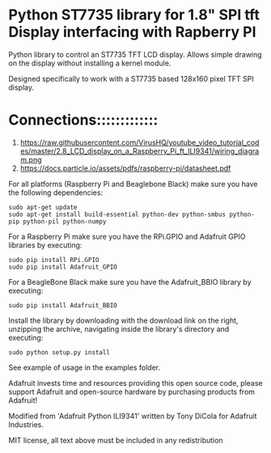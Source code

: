 Python ST7735 library for 1.8" SPI tft Display interfacing with Rapberry PI
=======================

Python library to control an ST7735 TFT LCD display.  Allows simple drawing on the display without installing a kernel module.

Designed specifically to work with a ST7735 based 128x160 pixel TFT SPI display.

Connections:::::::::::::
=========================
1.  https://raw.githubusercontent.com/VirusHQ/youtube_video_tutorial_codes/master/2.8_LCD_display_on_a_Raspberry_Pi_ft_ILI9341/wiring_diagram.png
2.  https://docs.particle.io/assets/pdfs/raspberry-pi/datasheet.pdf

For all platforms (Raspberry Pi and Beaglebone Black) make sure you have the following dependencies:

````
sudo apt-get update
sudo apt-get install build-essential python-dev python-smbus python-pip python-pil python-numpy
````

For a Raspberry Pi make sure you have the RPi.GPIO and Adafruit GPIO libraries by executing:

````
sudo pip install RPi.GPIO
sudo pip install Adafruit_GPIO
````

For a BeagleBone Black make sure you have the Adafruit_BBIO library by executing:

````
sudo pip install Adafruit_BBIO
````

Install the library by downloading with the download link on the right, unzipping the archive, navigating inside the library's directory and executing:

````
sudo python setup.py install
````

See example of usage in the examples folder.

Adafruit invests time and resources providing this open source code, please support Adafruit and open-source hardware by purchasing products from Adafruit!

Modified from 'Adafruit Python ILI9341' written by Tony DiCola for Adafruit Industries.

MIT license, all text above must be included in any redistribution
